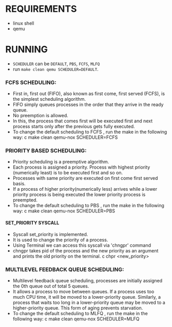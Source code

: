 # REQUIREMENTS

+ linux shell
+ qemu


# RUNNING

+ `SCHEDULER` can be `DEFAULT`, `PBS`, `FCFS`, `MLFQ`
+ run `make clean qemu SCHEDULER=DEFAULT`.


### FCFS SCHEDULING:
+ First in, first out (FIFO), also known as first come, first served (FCFS), is the simplest scheduling algorithm. 
+ FIFO simply queues processes in the order that they arrive in the ready queue.
+ No preemption is allowed.
+ In this, the process that comes first will be executed first and next process starts only after the previous gets fully executed.
+ To change the default scheduling to FCFS , run the make in the following way:
c
				make clean qemu-nox SCHEDULER=FCFS


### PRIORITY BASED SCHEDULING:
+ Priority scheduling is a preemptive algorithm.
+ Each process is assigned a priority. Process with highest priority (numerically least) is to be executed first and so on.
+ Processes with same priority are executed on first come first served basis.
+ If a process of higher priority(numerically less) arrives while a lower priority process is being executed the lower priority process is preempted.
+ To change the default scheduling to PBS , run the make in the following way: 
c
				make clean qemu-nox SCHEDULER=PBS


#### SET_PRIORITY SYSCALL
+ Syscall set_priority is implemented. 
+ It is used to change the priority of a process.
+ Using Terminal we can access this syscall via 'chngpr' command
+ chngpr takes pid of the process and the new priority  as an argument and prints the old priority on the terminal.
c
				chpr <pid> <new_priority>


### MULTILEVEL FEEDBACK QUEUE SCHEDULING:
+ Multilevel feedback queue scheduling, processes are initially assigned the 0th queue out of total 5 queues.
+ It allows a process to move between queues. If a process uses too much CPU time, it will be moved to a lower-priority queue. Similarly, a process that waits too long in a lower-priority queue may be moved to a higher-priority queue. This form of aging prevents starvation.
+ To change the default scheduling to MLFQ , run the make in the following way:
c
			make clean qemu-nox SCHEDULER=MLFQ